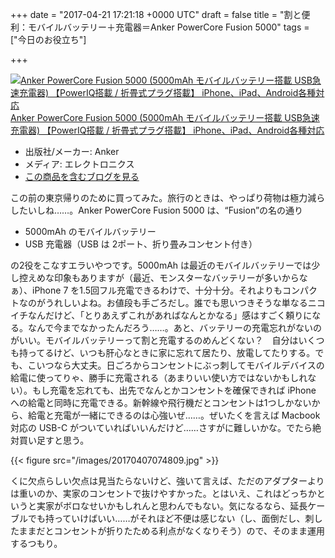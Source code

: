 
+++
date = "2017-04-21 17:21:18 +0000 UTC"
draft = false
title = "割と便利：モバイルバッテリー＋充電器＝Anker PowerCore Fusion 5000"
tags = ["今日のお役立ち"]

+++
<div class="hatena-asin-detail"><a href="http://www.amazon.co.jp/exec/obidos/ASIN/B01LATWL5G/bestylesnet-22/"><img src="https://images-fe.ssl-images-amazon.com/images/I/41gkiKlgIpL._SL160_.jpg" class="hatena-asin-detail-image" alt="Anker PowerCore Fusion 5000 (5000mAh モバイルバッテリー搭載 USB急速充電器) 【PowerIQ搭載 / 折畳式プラグ搭載】 iPhone、iPad、Android各種対応" title="Anker PowerCore Fusion 5000 (5000mAh モバイルバッテリー搭載 USB急速充電器) 【PowerIQ搭載 / 折畳式プラグ搭載】 iPhone、iPad、Android各種対応"/></a><div class="hatena-asin-detail-info"><a href="http://www.amazon.co.jp/exec/obidos/ASIN/B01LATWL5G/bestylesnet-22/">Anker PowerCore Fusion 5000 (5000mAh モバイルバッテリー搭載 USB急速充電器) 【PowerIQ搭載 / 折畳式プラグ搭載】 iPhone、iPad、Android各種対応</a><ul><li><span class="hatena-asin-detail-label">出版社/メーカー:</span> Anker</li><li><span class="hatena-asin-detail-label">メディア:</span> エレクトロニクス</li><li><a href="http://d.hatena.ne.jp/asin/B01LATWL5G/bestylesnet-22" target="_blank">この商品を含むブログを見る</a></li></ul></div><div class="hatena-asin-detail-foot"></div></div>この前の東京帰りのために買ってみた。旅行のときは、やっぱり荷物は極力減らしたいしね……。Anker PowerCore Fusion 5000 は、“Fusion”の名の通り

<ul>
<li>5000mAh のモバイルバッテリー</li>
<li>USB 充電器（USB は 2ポート、折り畳みコンセント付き）</li>
</ul>の2役をこなすエラいやつです。5000mAh は最近のモバイルバッテリーでは少し控えめな印象もありますが（最近、モンスターなバッテリーが多いからなぁ）、iPhone 7 を1.5回フル充電できるわけで、十分十分。それよりもコンパクトなのがうれしいよね。お値段も手ごろだし。誰でも思いつきそうな単なるニコイチなんだけど、「とりあえずこれがあればなんとかなる」感はすごく頼りになる。なんで今までなかったんだろう……。あと、バッテリーの充電忘れがないのがいい。モバイルバッテリーって割と充電するのめんどくない？　自分はいくつも持ってるけど、いつも肝心なときに家に忘れて居たり、放電してたりする。でも、こいつなら大丈夫。日ごろからコンセントにぶっ刺してモバイルデバイスの給電に使ってりゃ、勝手に充電される（あまりいい使い方ではないかもしれない）。もし充電を忘れても、出先でなんとかコンセントを確保できれば iPhone への給電と同時に充電できる。新幹線や飛行機だとコンセントは1つしかないから、給電と充電が一緒にできるのは心強いぜ……。ぜいたくを言えば Macbook 対応の USB-C がついていればいいんだけど……さすがに難しいかな。でたら絶対買い足すと思う。

{{< figure src="/images/20170407074809.jpg"  >}}

くに欠点らしい欠点は見当たらないけど、強いて言えば、ただのアダプターよりは重いのか、実家のコンセントで抜けやすかった。とはいえ、これはどっちかというと実家がボロなせいかもしれんと思わんでもない。気になるなら、延長ケーブルでも持っていけばいい……がそれほど不便は感じない（し、面倒だし、刺したままだとコンセントが折りたためる利点がなくなりそう）ので、そのまま運用するつもり。


